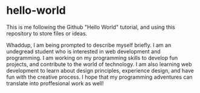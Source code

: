 # hello-world
This is me following the Github "Hello World" tutorial, and using this repository to store files or ideas.

Whaddup, I am being prompted to describe myself briefly. I am an undegread student who is interested in web development and programming. 
I am working on my programming skills to develop fun projects, and contribute to the world of technology. I am also learning web development to learn about design principles, experience design, and have fun with the creative process. I hope that my programming adventures can translate into proffesional work as well!
